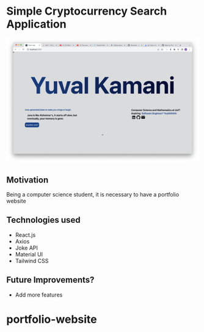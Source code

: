 # Simple Cryptocurrency Search Application

![](Screenshot.png)

## Motivation

Being a computer science student, it is necessary to have a portfolio website

## Technologies used

- React.js
- Axios
- Joke API
- Material UI
- Tailwind CSS

## Future Improvements?

- Add more features
# portfolio-website
